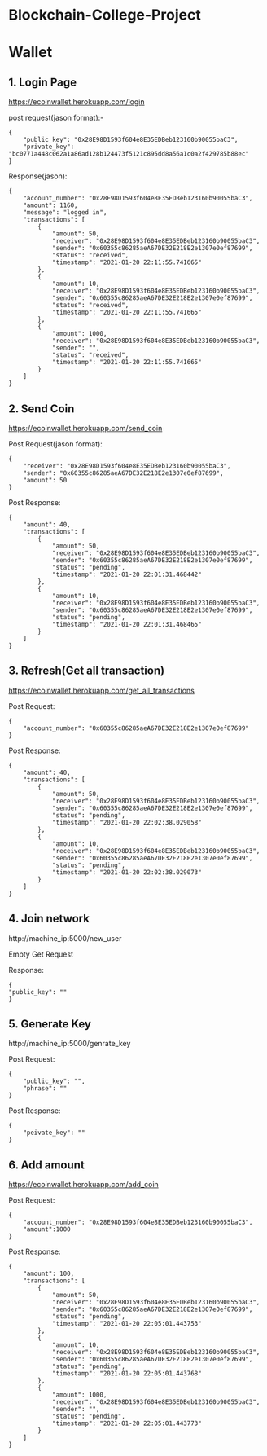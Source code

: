 # Blockchain-College-Project

# Wallet

## 1. Login Page

https://ecoinwallet.herokuapp.com/login

post request(jason format):-

    {
        "public_key": "0x28E98D1593f604e8E35EDBeb123160b90055baC3",
        "private_key": "bc0771a448c062a1a86ad128b124473f5121c895dd8a56a1c0a2f429785b88ec"
    }

Response(jason):

    {
        "account_number": "0x28E98D1593f604e8E35EDBeb123160b90055baC3",
        "amount": 1160,
        "message": "logged in",
        "transactions": [
            {
                "amount": 50,
                "receiver": "0x28E98D1593f604e8E35EDBeb123160b90055baC3",
                "sender": "0x60355c86285aeA67DE32E218E2e1307e0ef87699",
                "status": "received",
                "timestamp": "2021-01-20 22:11:55.741665"
            },
            {
                "amount": 10,
                "receiver": "0x28E98D1593f604e8E35EDBeb123160b90055baC3",
                "sender": "0x60355c86285aeA67DE32E218E2e1307e0ef87699",
                "status": "received",
                "timestamp": "2021-01-20 22:11:55.741665"
            },
            {
                "amount": 1000,
                "receiver": "0x28E98D1593f604e8E35EDBeb123160b90055baC3",
                "sender": "",
                "status": "received",
                "timestamp": "2021-01-20 22:11:55.741665"
            }
        ]
    }

## 2. Send Coin

https://ecoinwallet.herokuapp.com/send_coin

Post Request(jason format):

    {
        "receiver": "0x28E98D1593f604e8E35EDBeb123160b90055baC3",
        "sender": "0x60355c86285aeA67DE32E218E2e1307e0ef87699",
        "amount": 50
    }

Post Response:

    {
        "amount": 40,
        "transactions": [
            {
                "amount": 50,
                "receiver": "0x28E98D1593f604e8E35EDBeb123160b90055baC3",
                "sender": "0x60355c86285aeA67DE32E218E2e1307e0ef87699",
                "status": "pending",
                "timestamp": "2021-01-20 22:01:31.468442"
            },
            {
                "amount": 10,
                "receiver": "0x28E98D1593f604e8E35EDBeb123160b90055baC3",
                "sender": "0x60355c86285aeA67DE32E218E2e1307e0ef87699",
                "status": "pending",
                "timestamp": "2021-01-20 22:01:31.468465"
            }
        ]
    }

## 3. Refresh(Get all transaction)

https://ecoinwallet.herokuapp.com/get_all_transactions

Post Request:

    {
        "account_number": "0x60355c86285aeA67DE32E218E2e1307e0ef87699"
    }

Post Response:

    {
        "amount": 40,
        "transactions": [
            {
                "amount": 50,
                "receiver": "0x28E98D1593f604e8E35EDBeb123160b90055baC3",
                "sender": "0x60355c86285aeA67DE32E218E2e1307e0ef87699",
                "status": "pending",
                "timestamp": "2021-01-20 22:02:38.029058"
            },
            {
                "amount": 10,
                "receiver": "0x28E98D1593f604e8E35EDBeb123160b90055baC3",
                "sender": "0x60355c86285aeA67DE32E218E2e1307e0ef87699",
                "status": "pending",
                "timestamp": "2021-01-20 22:02:38.029073"
            }
        ]
    }

## 4. Join network

http://machine_ip:5000/new_user

Empty Get Request

Response:

    {
    "public_key": ""
    }

## 5. Generate Key

http://machine_ip:5000/genrate_key

Post Request:

    {
        "public_key": "",
        "phrase": ""
    }

Post Response:

    {
        "peivate_key": ""
    }

## 6. Add amount

https://ecoinwallet.herokuapp.com/add_coin

Post Request: 

    {
        "account_number": "0x28E98D1593f604e8E35EDBeb123160b90055baC3",
        "amount":1000
    }

Post Response:

    {
        "amount": 100,
        "transactions": [
            {
                "amount": 50,
                "receiver": "0x28E98D1593f604e8E35EDBeb123160b90055baC3",
                "sender": "0x60355c86285aeA67DE32E218E2e1307e0ef87699",
                "status": "pending",
                "timestamp": "2021-01-20 22:05:01.443753"
            },
            {
                "amount": 10,
                "receiver": "0x28E98D1593f604e8E35EDBeb123160b90055baC3",
                "sender": "0x60355c86285aeA67DE32E218E2e1307e0ef87699",
                "status": "pending",
                "timestamp": "2021-01-20 22:05:01.443768"
            },
            {
                "amount": 1000,
                "receiver": "0x28E98D1593f604e8E35EDBeb123160b90055baC3",
                "sender": "",
                "status": "pending",
                "timestamp": "2021-01-20 22:05:01.443773"
            }
        ]
    }











